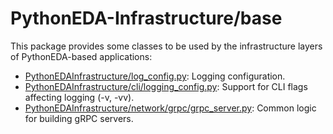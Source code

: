 # PythonEDA-Infrastructure/base

This package provides some classes to be used by the infrastructure layers of PythonEDA-based applications:
- [PythonEDAInfrastructure/log_config.py](./main/PythonEDAInfrastructure/_log_config.py): Logging configuration.
- [PythonEDAInfrastructure/cli/logging_config.py](https://github.com/pythoneda-infrastructure/base/blob/main/PythonEDAInfrastructure/cli/logging_config.py "LoggingConfig"): Support for CLI flags affecting logging (-v, -vv).
- [PythonEDAInfrastructure/network/grpc/grpc_server.py](https://github.com/pythoneda-infrastructure/base/blob/main/PythonEDAInfrastructure/network/grpc/grpc_server.py "GrpcServer"): Common logic for building gRPC servers.
